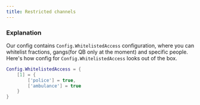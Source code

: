 ```yaml
---
title: Restricted channels
---
```


### Explanation
Our config contains `Config.WhitelistedAccess` configuration, where you can whitelist fractions, gangs(for QB only at the moment) and specific people. Here's how config for `Config.WhitelistedAccess` looks out of the box.
```lua
Config.WhitelistedAccess = {
    [1] = {
        ['police'] = true,
        ['ambulance'] = true
    }
}
```
